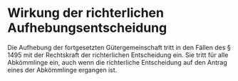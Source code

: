 # Wirkung der richterlichen Aufhebungsentscheidung

Die Aufhebung der fortgesetzten Gütergemeinschaft tritt in den Fällen des § 1495 mit der Rechtskraft der richterlichen Entscheidung ein. Sie tritt für alle Abkömmlinge ein, auch wenn die richterliche Entscheidung auf den Antrag eines der Abkömmlinge ergangen ist.